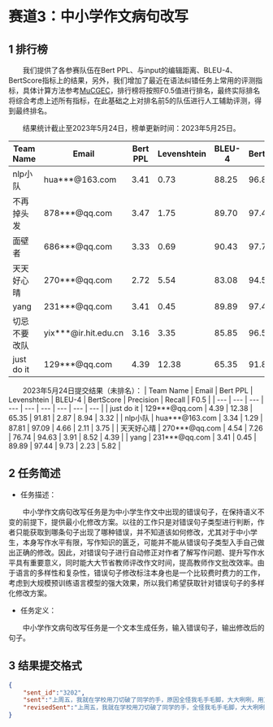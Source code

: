 # 赛道3：中小学作文病句改写

## 1 排行榜

&emsp;&emsp;我们提供了各参赛队伍在Bert PPL、与input的编辑距离、BLEU-4、BertScore指标上的结果，另外，我们增加了最近在语法纠错任务上常用的评测指标，具体计算方法参考[MuCGEC](https://github.com/HillZhang1999/MuCGEC/tree/main/scorers/ChERRANT?spm=5176.12282016.0.0.7a106b1dPaf6TP)，排行榜将按照F0.5值进行排名，最终实际排名将综合考虑上述所有指标，在此基础之上对排名前5的队伍进行人工辅助评测，得到最终排名。

&emsp;&emsp;结果统计截止至2023年5月24日，榜单更新时间：2023年5月25日。

| Team Name | Email | Bert PPL | Levenshtein | BLEU-4 | BertScore | Precision | Recall | F0.5 |
| --- | --- | --- | --- | --- | --- | --- | --- | --- |
| nlp小队 | hua***@163.com | 3.41 | 0.73 | 88.25 | 96.82 | 15.51 | 4.13 | 10.00 |
| 不再掉头发 | 878***@qq.com | 3.47 | 1.75 | 89.70 | 97.48 | 9.97 | 7.72 | 9.41 |
| 面壁者 | 686***@qq.com | 3.33 | 0.69 | 90.43 | 97.73 | 12.97 | 3.37 | 8.26 |
| 天天好心晴 | 270***@qq.com | 2.72 | 5.54 | 83.08 | 94.54 | 7.90 | 6.74 | 7.64 |
| yang | 231***@qq.com | 3.41 | 0.45 | 89.89 | 97.44 | 9.73 | 2.23 | 5.82 |
| 切忌不要改队 | yix***@ir.hit.edu.cn | 3.16 | 3.35| 85.85 | 96.57 | 5.35 | 3.96 | 5.00 |
| just do it | 129***@qq.com | 4.39 | 12.38 | 65.35 | 91.81 | 2.87 | 8.94 | 3.32 |

&emsp;&emsp;2023年5月24日提交结果（未排名）：
| Team Name | Email | Bert PPL | Levenshtein | BLEU-4 | BertScore | Precision | Recall | F0.5 |
| --- | --- | --- | --- | --- | --- | --- | --- | --- |
| just do it | 129***@qq.com | 4.39 | 12.38 | 65.35 | 91.81 | 2.87 | 8.94 | 3.32 |
| nlp小队 | hua***@163.com | 3.34 | 1.29 | 87.81 | 97.09 | 4.66 | 2.11 | 3.75 |
| 天天好心晴 | 270***@qq.com | 4.54 | 7.26 | 76.74 | 94.63 | 3.91 | 8.52 | 4.39 |
| yang | 231***@qq.com | 3.41 | 0.45 | 89.89 | 97.44 | 9.73 | 2.23 | 5.82 |

## 2 任务简述

- 任务描述：

&emsp;&emsp;中小学作文病句改写任务是为中小学生作文中出现的错误句子，在保持语义不变的前提下，提供最小化修改方案。以往的工作只是对错误句子类型进行判断，作者只能获取到哪条句子出现了哪种错误，并不知道该如何修改，尤其对于中小学生，本身写作水平有限，写作知识的匮乏，可能并不能从错误句子类型入手自己做出正确的修改。因此，对错误句子进行自动修正对作者了解写作问题、提升写作水平具有重要意义，同时能大大节省教师评改作文时间，提高教师作文批改效率。由于语言的多样性和复杂性，错误句子修改标注本身也是一个比较费时费力的工作，考虑到大规模预训练语言模型的强大效果，所以我们希望获取针对错误句子的多样化修改方案。

- 任务定义：

&emsp;&emsp;中小学作文病句改写任务是一个文本生成任务，输入错误句子，输出修改后的句子。

## 3 结果提交格式

```json
{
    "sent_id":"3202",
    "sent":"上周五，我就在学校用刀切破了同学的手，原因全怪我毛手毛脚，大大咧咧，用刀太快。",
    "revisedSent":"上周五，我就在学校用刀切破了同学的手，全怪我毛手毛脚，大大咧咧，用刀太快。"
}
```
